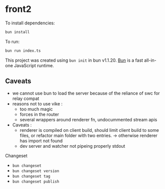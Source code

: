 # front2

To install dependencies:

```bash
bun install
```

To run:

```bash
bun run index.ts
```

This project was created using `bun init` in bun v1.1.20. [Bun](https://bun.sh) is a fast all-in-one JavaScript runtime.

## Caveats
- we cannot use bun to load the server because of the reliance of swc for relay compat
- reasons not to use vike :
  - too much magic
  - forces in the router
  - several wrappers around renderer fn, undocummented stream apis
- Caveats :
    - renderer is compiled on client build, should limit client build to some files, or refactor main folder with two entries. -> otherwise renderer has import not found
    - dev server and watcher not pipeing properly stdout

Changeset
- `bun changeset`
- `bun changeset version`
- `bun changeset tag`
- `bun changeset publish`
